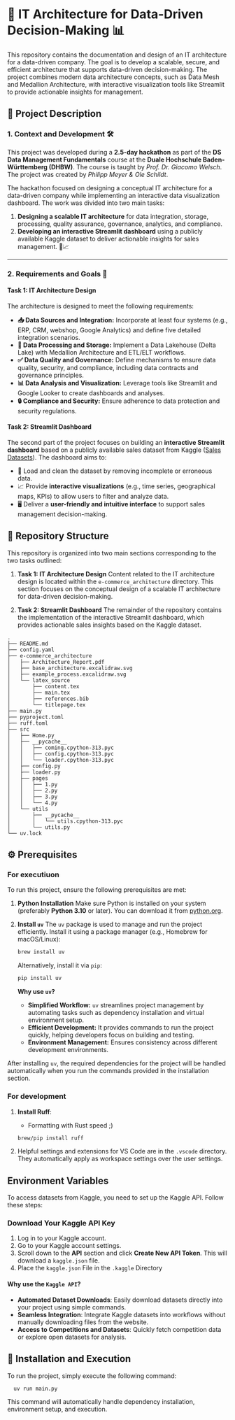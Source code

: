 # 🏢 IT Architecture for Data-Driven Decision-Making 📊

This repository contains the documentation and design of an IT architecture for a data-driven company. The goal is to develop a scalable, secure, and efficient architecture that supports data-driven decision-making. The project combines modern data architecture concepts, such as Data Mesh and Medallion Architecture, with interactive visualization tools like Streamlit to provide actionable insights for management.

## 📝 Project Description

### 1. Context and Development 🛠️

This project was developed during a **2.5-day hackathon** as part of the **DS Data Management Fundamentals** course at the **Duale Hochschule Baden-Württemberg (DHBW)**. The course is taught by _Prof. Dr. Giacomo Welsch_. The project was created by _Philipp Meyer & Ole Schildt_.

The hackathon focused on designing a conceptual IT architecture for a data-driven company while implementing an interactive data visualization dashboard. The work was divided into two main tasks:

1. **Designing a scalable IT architecture** for data integration, storage, processing, quality assurance, governance, analytics, and compliance.
2. **Developing an interactive Streamlit dashboard** using a publicly available Kaggle dataset to deliver actionable insights for sales management. 💼📈

---

### 2. Requirements and Goals 🎯

#### **Task 1: IT Architecture Design**

The architecture is designed to meet the following requirements:

- **📥 Data Sources and Integration:** Incorporate at least four systems (e.g., ERP, CRM, webshop, Google Analytics) and define five detailed integration scenarios.
- **💾 Data Processing and Storage:** Implement a Data Lakehouse (Delta Lake) with Medallion Architecture and ETL/ELT workflows.
- **✅ Data Quality and Governance:** Define mechanisms to ensure data quality, security, and compliance, including data contracts and governance principles.
- **📊 Data Analysis and Visualization:** Leverage tools like Streamlit and Google Looker to create dashboards and analyses.
- **🔒 Compliance and Security:** Ensure adherence to data protection and security regulations.

#### **Task 2: Streamlit Dashboard**

The second part of the project focuses on building an **interactive Streamlit dashboard** based on a publicly available sales dataset from Kaggle ([Sales Datasets](https://www.kaggle.com/datasets/?search=sales)). The dashboard aims to:

- 🧹 Load and clean the dataset by removing incomplete or erroneous data.
- 📈 Provide **interactive visualizations** (e.g., time series, geographical maps, KPIs) to allow users to filter and analyze data.
- 🖥️ Deliver a **user-friendly and intuitive interface** to support sales management decision-making.

## 📂 Repository Structure

This repository is organized into two main sections corresponding to the two tasks outlined:

1. **Task 1: IT Architecture Design**
   Content related to the IT architecture design is located within the `e-commerce_architecture` directory. This section focuses on the conceptual design of a scalable IT architecture for data-driven decision-making.

2. **Task 2: Streamlit Dashboard**
   The remainder of the repository contains the implementation of the interactive Streamlit dashboard, which provides actionable sales insights based on the Kaggle dataset.

```tree
.
├── README.md
├── config.yaml
├── e-commerce_architecture
│   ├── Architecture_Report.pdf
│   ├── base_architecture.excalidraw.svg
│   ├── example_process.excalidraw.svg
│   └── latex_source
│       ├── content.tex
│       ├── main.tex
│       ├── references.bib
│       └── titlepage.tex
├── main.py
├── pyproject.toml
├── ruff.toml
├── src
│   ├── Home.py
│   ├── __pycache__
│   │   ├── coming.cpython-313.pyc
│   │   ├── config.cpython-313.pyc
│   │   └── loader.cpython-313.pyc
│   ├── config.py
│   ├── loader.py
│   ├── pages
│   │   ├── 1.py
│   │   ├── 2.py
│   │   ├── 3.py
│   │   └── 4.py
│   └── utils
│       ├── __pycache__
│       │   └── utils.cpython-313.pyc
│       └── utils.py
└── uv.lock
```

## ⚙️ Prerequisites

### For executiuon

To run this project, ensure the following prerequisites are met:

1. **Python Installation**
   Make sure Python is installed on your system (preferably **Python 3.10** or later). You can download it from [python.org](https://www.python.org).

2. **Install `uv`**
   The `uv` package is used to manage and run the project efficiently. Install it using a package manager (e.g., Homebrew for macOS/Linux):

   ```bash
   brew install uv
   ```

   Alternatively, install it via `pip`:

   ```bash
   pip install uv
   ```

   **Why use `uv`?**

   - **Simplified Workflow:** `uv` streamlines project management by automating tasks such as dependency installation and virtual environment setup.
   - **Efficient Development:** It provides commands to run the project quickly, helping developers focus on building and testing.
   - **Environment Management:** Ensures consistency across different development environments.

After installing `uv`, the required dependencies for the project will be handled automatically when you run the commands provided in the installation section.

### For development

1. **Install Ruff**:

   - Formatting with Rust speed ;)

   ```bash
   brew/pip install ruff
   ```

2. Helpful settings and extensions for VS Code are in the `.vscode` directory. They automatically apply as workspace settings over the user settings.

## Environment Variables

To access datasets from Kaggle, you need to set up the Kaggle API. Follow these steps:

### Download Your Kaggle API Key

1. Log in to your Kaggle account.
2. Go to your Kaggle account settings.
3. Scroll down to the **API** section and click **Create New API Token**. This will download a `kaggle.json` file.
4. Place the `kaggle.json` File in the `.kaggle` Directory

#### **Why use the `Kaggle API`?**

- **Automated Dataset Downloads**: Easily download datasets directly into your project using simple commands.
- **Seamless Integration**: Integrate Kaggle datasets into workflows without manually downloading files from the website.
- **Access to Competitions and Datasets**: Quickly fetch competition data or explore open datasets for analysis.

## 🚀 Installation and Execution

To run the project, simply execute the following command:

```bash
  uv run main.py
```

This command will automatically handle dependency installation, environment setup, and execution.
